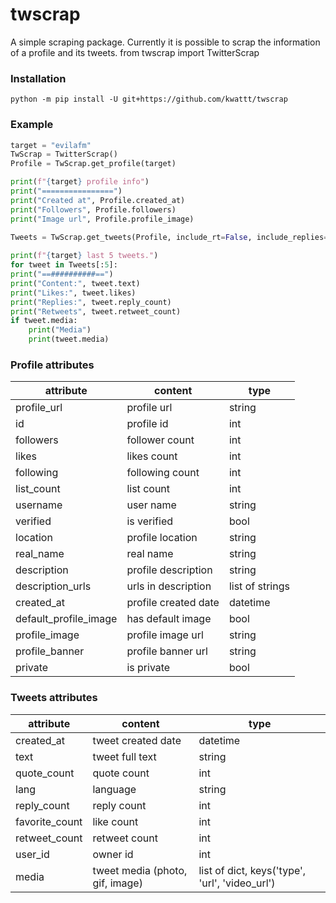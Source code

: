 # twscrap
A simple scraping package.  Currently it is possible to scrap the information of a profile and its tweets.
from twscrap import TwitterScrap

### Installation
    python -m pip install -U git+https://github.com/kwattt/twscrap
  
### Example
```python
target = "evilafm"
TwScrap = TwitterScrap()
Profile = TwScrap.get_profile(target)

print(f"{target} profile info")
print("================")
print("Created at", Profile.created_at)
print("Followers", Profile.followers)
print("Image url", Profile.profile_image)

Tweets = TwScrap.get_tweets(Profile, include_rt=False, include_replies=False)
    
print(f"{target} last 5 tweets.")
for tweet in Tweets[:5]:
print("==##########==")
print("Content:", tweet.text)
print("Likes:", tweet.likes)
print("Replies:", tweet.reply_count)
print("Retweets", tweet.retweet_count)
if tweet.media:
    print("Media")
    print(tweet.media)
```
### Profile attributes

|attribute|content|type|
|--|--|--|
|profile_url|profile url|string|
|id|profile id|int|
|followers|follower count|int|
|likes|likes count|int|
|following|following count|int|
|list_count|list count|int|
|username|user name|string|
|verified|is verified|bool|
|location|profile location|string|
|real_name|real name|string|
|description|profile description|string|
|description_urls|urls in description|list of strings|
|created_at|profile created date|datetime|
|default_profile_image|has default image|bool|
|profile_image|profile image url|string|
|profile_banner|profile banner url|string|
|private|is private|bool|

### Tweets attributes

|attribute|content|type|
|--|--|--|
|created_at|tweet created date|datetime|
|text|tweet full text|string|
|quote_count|quote count|int|
|lang|language|string|
|reply_count|reply count|int|
|favorite_count|like count|int|
|retweet_count|retweet count|int|
|user_id|owner id|int
|media|tweet media (photo, gif, image)|list of dict, keys('type', 'url', 'video_url')|
